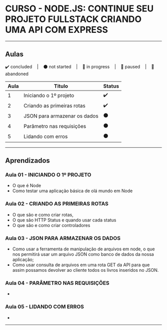 # CURSO - NODE.JS: CONTINUE SEU PROJETO FULLSTACK CRIANDO UMA API COM EXPRESS 

---

## Aulas
<p>
  ✔️ concluded &nbsp;&nbsp;&nbsp;|&nbsp;&nbsp;&nbsp;
  ⚫ not started &nbsp;&nbsp;&nbsp;|&nbsp;&nbsp;&nbsp;
  🔵 in progress &nbsp;&nbsp;&nbsp;|&nbsp;&nbsp;&nbsp;
  🔶 paused &nbsp;&nbsp;&nbsp;|&nbsp;&nbsp;&nbsp;
  🔴 abandoned 
</p>

| Aula | Titulo | Status |
| --- | --- | --- |
| 1 | Iniciando o 1º projeto | ✔️ |
| 2 | Criando as primeiras rotas | ✔️ |
| 3 | JSON para armazenar os dados | ⚫ |
| 4 | Parâmetro nas requisições | ⚫ |
| 5 | Lidando com erros | ⚫ |

---

## Aprendizados

### Aula 01 - INICIANDO O 1º PROJETO
<ul>
  <li>O que é Node</li>
  <li>Como testar uma aplicação básica de olá mundo em Node</li>
</ul>

### Aula 02 - CRIANDO AS PRIMEIRAS ROTAS
<ul>
  <li>O que são e como criar rotas,</li>
  <li>O que são HTTP Status e quando usar cada status</li>
  <li>O que são e como criar controladores</li>
</ul>


### Aula 03 - JSON PARA ARMAZENAR OS DADOS
<ul>
  <li>Como usar a ferramenta de manipulação de arquivos em node, o que nos permitirá usar um arquivo JSON como banco de dados da nossa aplicação;</li>
  <li>Como usar consulta de arquivos em uma rota GET da API para que assim possamos devolver ao cliente todos os livros inseridos no JSON.</li>
</ul>


### Aula 04 - PARÂMETRO NAS REQUISIÇÕES
<ul>
  <li></li>
</ul>


### Aula 05 - LIDANDO COM ERROS
<ul>
  <li></li>
</ul>

---